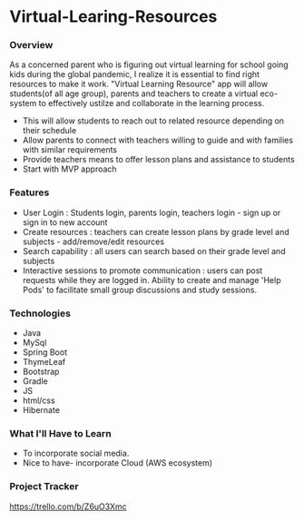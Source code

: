 # Virtual-Learing-Resources

### Overview
As a concerned parent who is figuring out virtual learning for school going kids during the global pandemic, I realize it is essential to find right resources to make it work. "Virtual Learning Resource" app will allow students(of all age group), parents and teachers to create a virtual eco-system to effectively ustilze and collaborate in the learning process. 
- This will allow students to reach out to related resource depending on their schedule
- Allow parents to connect with teachers willing to guide and with families with similar requirements 
- Provide teachers means to offer lesson plans and assistance to students
- Start with MVP approach

### Features
- User Login :  Students login, parents login, teachers login - sign up or sign in to new account
- Create resources : teachers can create lesson plans by grade level and subjects - add/remove/edit resources
- Search capability : all users can search based on their grade level and subjects
- Interactive sessions to promote communication : users can post requests while they are logged in. Ability to create and manage 'Help Pods' to facilitate small group discussions and study sessions.

### Technologies
- Java
- MySql
- Spring Boot
- ThymeLeaf
- Bootstrap
- Gradle
- JS
- html/css
- Hibernate

### What I'll Have to Learn
- To incorporate social media. 
- Nice to have- incorporate Cloud (AWS ecosystem)

### Project Tracker

https://trello.com/b/Z6uO3Xmc
